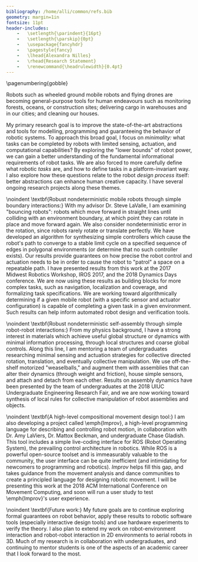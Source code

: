 ```yaml
---
bibliography: /home/alli/common/refs.bib
geometry: margin=1in
fontsize: 11pt
header-includes:
    -   \setlength{\parindent}{16pt}
    -   \setlength{\parskip}{0pt}
    -   \usepackage{fancyhdr}
    -   \pagestyle{fancy}
    -   \lhead{Alexandra Nilles}
    -   \rhead{Research Statement}
    -   \renewcommand{\headrulewidth}{0.4pt}
---
```


\pagenumbering{gobble}

Robots such as wheeled ground mobile robots and flying drones are
becoming general-purpose tools for human endeavours such as monitoring forests,
oceans, or construction sites; delivering cargo in warehouses and in our cities;
and cleaning our houses.

My primary research goal is to improve the state-of-the-art abstractions and
tools for modelling, programming and guaranteeing the behavior of
robotic systems. To approach this broad goal, I focus on 
*minimality:* what tasks can be completed by robots with 
limited sensing, actuation, and computational capabilities? By exploring the 
"lower bounds" of robot power, we can gain a better
understanding of the fundamental informational requirements of robot tasks. We
are also forced to more carefully define what robotic *tasks* are, and how to define
tasks in a platform-invariant way. I also explore how these
questions relate to the robot *design process* itself: better abstractions
can enhance human creative capacity. I have several ongoing research projects
along these themes.

\noindent
\textbf{Robust nondeterministic mobile robots through simple boundary
interactions:} With my advisor Dr. Steve LaValle, I am 
examining "bouncing robots": robots which move forward in straight lines until
colliding with an environment boundary, at which point they can rotate in place
and move forward again. We also consider nondeterministic error in the rotation,
since robots rarely rotate or translate perfectly. We have developed
an algorithm for synthesizing simple controllers which cause the robot's path to converge to a stable
limit cycle on a specified sequence of edges in polygonal environments (or determine
that no such controller exists). Our results provide guarantees on how precise the
robot control and actuation needs to be in order to cause the robot to "patrol"
a space on a repeatable path. I have presented results from this work at the 2017 Midwest
Robotics Workshop, IROS 2017, and the 2018 Dynamics Days conference. We are now
using these results as building blocks for more complex tasks,
such as navigation, localization and coverage, and formalizing task
specifications. We are working toward algorithmically determining if a given mobile robot (with a specific sensor and actuator
configuration) is capable of completing a given task in a given environment.
Such results can help inform automated robot design and verification tools.

\noindent
\textbf{Robust nondeterministic self-assembly through simple robot-robot
interactions:} From my physics background, I have a strong interest in materials 
which achieve useful global structure or dynamics with minimal
information processing, through local structures and coarse global
controls. Along this line, I am mentoring a team of
undergraduates researching minimal sensing and actuation strategies
for collective directed rotation, translation, and eventually collective
manipulation. We use off-the-shelf motorized "weaselballs," and augment them with 
assemblies that can alter their dynamics (through weight and friction), house simple 
sensors, and attach and detach from each other. Results on assembly dynamics have been presented by
the team of undergraduates at the 2018 UIUC Undergraduate Engineering Research
Fair, and we are now working toward synthesis of local rules for collective manipulation 
of robot assemblies and objects.

\noindent
\textbf{A high-level compositional movement design tool:} I am also developing a
project called \emph{Improv}, a high-level programming language for describing and 
controlling robot motion, in collaboration with Dr. Amy LaViers, Dr. Mattox Beckman, 
and undergraduate Chase Gladish. This tool includes a simple live-coding interface for ROS (Robot Operating System), the prevailing
control architecture in robotics. While ROS is a powerful open-source toolset 
and is immeasurably valuable to the community, the user interface can be quite inefficient
(and intimidating for newcomers to programming and robotics). *Improv* helps fill this gap,
and takes guidance 
from the movement analysis and dance communities to create a 
principled language for designing robotic movement. I will be presenting this work at the 2018 ACM International Conference on
Movement Computing, and soon will run a user study to test
\emph{Improv}'s user experience.

\noindent
\textbf{Future work:} My future goals are to continue exploring formal
guarantees on robot behavior, apply these results to robotic software
tools (especially interactive design tools) and use hardware
experiments to verify the theory. I also plan to extend my work on
robot-environment interaction and robot-robot interaction in 2D environments to aerial robots in 3D. 
Much of my research is in collaboration with undergraduates, and continuing to mentor students is one of the aspects of an academic career that I
look forward to the most.

<!--
Robotics is a
unique field in that it asks fundamental questions about the universe and
affects mundane details of people's everyday lives.

Having fewer "moving parts" on a robot (whether actual moving parts, or sensors,
or amount of computational state) can lead to more robust designs.

This work contributes to our fundamental
understanding of the capabilities of robots, and the resulting high-level
abstractions can also be applied to algorithms for automated robot design and
verification. This line of work is also useful for determining the
\emph{minimal} amount of information needed to complete a task, leading to more
efficient robots.

As a fledgling robotics researcher, it amazes me to realize the changes that
have swept the field in recent history - the increasing capabilities of hardware manufacturing,
computational systems, and new sensors are transforming robots from academic
curiousities and constrained factory tools to a real technology which will
have impacts on many facets of our human experience. I feel incredibly lucky to be
beginning my career now, and also feel compelled to structure my research around
the development of robotics as a field in itself, by tackling fundamental
questions about the nature and capability of robotic systems.

We also are working to understand the relative power
of different mobile robot models - for instance, can a mobile robot with an
angular odometer and a contact sensor perform all the same tasks as a robot with
a compass and contact sensor? 
-->
